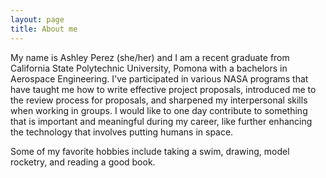 ```yaml
---
layout: page
title: About me
---
```


My name is Ashley Perez (she/her) and I am a recent graduate from California State Polytechnic University, Pomona with a bachelors in Aerospace Engineering. I've participated in various NASA programs that have taught me how to write effective project proposals, introduced me to the review process for proposals, and sharpened my interpersonal skills when working in groups. I would like to one day contribute to something that is important and meaningful during my career, like further enhancing the technology that involves putting humans in space.
 
Some of my favorite hobbies include taking a swim, drawing, model rocketry, and reading a good book.
